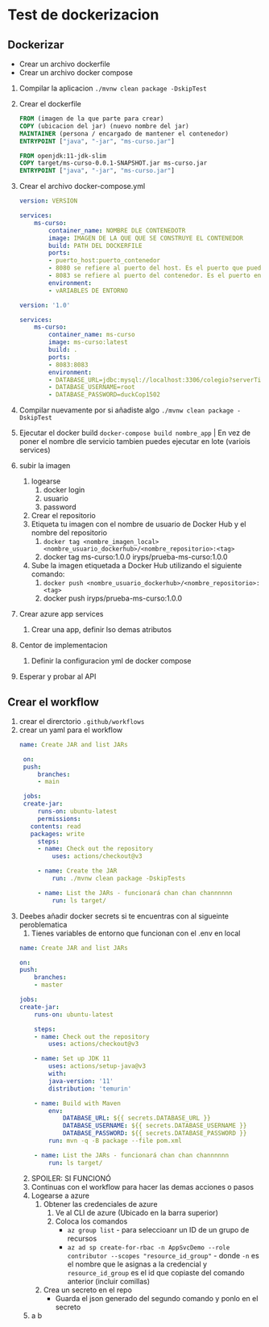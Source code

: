 # Test de dockerizacion

## Dockerizar  

- Crear un archivo dockerfile
- Crear un archivo docker compose


1. Compilar la aplicacion `./mvnw clean package -DskipTest`
2. Crear el dockerfile

    ```dockerfile
    FROM (imagen de la que parte para crear)
    COPY (ubicacion del jar) (nuevo nombre del jar)
    MAINTAINER (persona / encargado de mantener el contenedor)
    ENTRYPOINT ["java", "-jar", "ms-curso.jar"]
    ```

    ```dockerfile
    FROM openjdk:11-jdk-slim
    COPY target/ms-curso-0.0.1-SNAPSHOT.jar ms-curso.jar
    ENTRYPOINT ["java", "-jar", "ms-curso.jar"]
    ```
3. Crear el archivo docker-compose.yml

    ```yml
    version: VERSION

    services:
        ms-curso:
            container_name: NOMBRE DLE CONTENEDOTR
            image: IMAGEN DE LA QUE QUE SE CONSTRUYE EL CONTENEDOR
            build: PATH DEL DOCKERFILE
            ports:
            - puerto_host:puerto_contenedor
            - 8080 se refiere al puerto del host. Es el puerto que puedes utilizar para acceder a tu aplicación desde el host.
            - 8083 se refiere al puerto del contenedor. Es el puerto en el que la aplicación dentro del contenedor está escuchando.
            environment:
            - vARIABLES DE ENTORNO
    ```

    ```yml
    version: '1.0'

    services:
        ms-curso:
            container_name: ms-curso
            image: ms-curso:latest
            build: .
            ports:
            - 8083:8083
            environment:
            - DATABASE_URL=jdbc:mysql://localhost:3306/colegio?serverTimezone=GMT-5
            - DATABASE_USERNAME=root
            - DATABASE_PASSWORD=duckCop1502
    ```
4. Compilar nuevamente por si añadiste algo `./mvnw clean package -DskipTest`
5. Ejecutar el docker build `docker-compose build nombre_app` | En vez de poner el nombre dle servicio tambien puedes ejecutar en lote (variois services)

6. subir la imagen
   1. logearse
      1. docker login
      2. usuario
      3. password
   2. Crear el repositorio
   3. Etiqueta tu imagen con el nombre de usuario de Docker Hub y el nombre del repositorio
      1. `docker tag <nombre_imagen_local> <nombre_usuario_dockerhub>/<nombre_repositorio>:<tag>`
      2. docker tag ms-curso:1.0.0 iryps/prueba-ms-curso:1.0.0
   4. Sube la imagen etiquetada a Docker Hub utilizando el siguiente comando:
      1. `docker push <nombre_usuario_dockerhub>/<nombre_repositorio>:<tag>`
      2. docker push iryps/prueba-ms-curso:1.0.0
7.  Crear azure app services
    1.  Crear una app, definir lso demas atributos
8.  Centor de implementacion
    1.  Definir la configuracion yml de docker compose
9.  Esperar y probar al API


## Crear el workflow

1. crear el direrctorio `.github/workflows`
2. crear un yaml para el workflow
   ```yml
   name: Create JAR and list JARs

    on:
    push:
        branches:
        - main

    jobs:
    create-jar:
        runs-on: ubuntu-latest
        permissions:
      contents: read
      packages: write
        steps:
        - name: Check out the repository
            uses: actions/checkout@v3

        - name: Create the JAR
            run: ./mvnw clean package -DskipTests

        - name: List the JARs - funcionará chan chan channnnnn
            run: ls target/
   ```
3. Deebes añadir docker secrets si te encuentras con al sigueinte peroblematica
   1. Tienes variables de entorno que funcionan con el .env en local
    ```yml
    name: Create JAR and list JARs

    on:
    push:
        branches:
        - master

    jobs:
    create-jar:
        runs-on: ubuntu-latest

        steps:
        - name: Check out the repository
            uses: actions/checkout@v3

        - name: Set up JDK 11
            uses: actions/setup-java@v3
            with:
            java-version: '11'
            distribution: 'temurin'

        - name: Build with Maven
            env:
                DATABASE_URL: ${{ secrets.DATABASE_URL }}
                DATABASE_USERNAME: ${{ secrets.DATABASE_USERNAME }}
                DATABASE_PASSWORD: ${{ secrets.DATABASE_PASSWORD }}
            run: mvn -q -B package --file pom.xml

        - name: List the JARs - funcionará chan chan channnnnn
            run: ls target/
    ```
   2. SPOILER: SI FUNCIONÓ
   3. Continuas con el workflow para hacer las demas acciones o pasos
   4. Logearse a azure
      1. Obtener las credenciales de azure
         1. Ve al CLI de azure (Ubicado en la barra superior)
         2. Coloca los comandos
             - `az group list` - para seleccioanr un ID de un grupo de recursos
             - `az ad sp create-for-rbac -n AppSvcDemo --role contributor --scopes "resource_id_group"` - donde `-n` es el nombre que le asignas a la credencial y `resource_id_group` es el id que copiaste del comando anterior (incluir comillas)
      2. Crea un secreto en el repo 
         - Guarda el json generado del segundo comando y ponlo en el secreto
   5. a b
